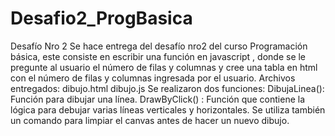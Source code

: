 # Desafio2_ProgBasica

Desafío Nro 2
Se hace entrega del desafío nro2 del curso Programación básica, este consiste en escribir una función en javascript , donde se le pregunte al usuario el número de filas y columnas y cree una tabla en html con el número de filas y columnas ingresada por el usuario.
Archivos entregados:
dibujo.html
dibujo.js
Se realizaron dos funciones:
DibujaLinea():  Función para dibujar una línea.
DrawByClick() : Función que contiene la lógica para debujar varias líneas verticales y horizontales.
Se utiliza también un comando para limpiar el canvas antes de hacer un nuevo dibujo.
